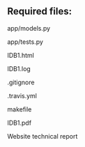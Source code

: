 ## Required files:

app/models.py

app/tests.py

IDB1.html

IDB1.log

.gitignore

.travis.yml

makefile

IDB1.pdf

Website technical report

